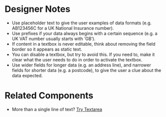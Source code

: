 # Designer Notes

- Use placeholder text to give the user examples of data formats (e.g. AB123456C for a UK National Insurance number).
- Use prefixes if your data always begins with a certain sequence (e.g. a UK VAT number usually starts with ‘GB’).
- If content in a textbox is never editable, think about removing the field border so it appears as static text.
- You can disable a textbox, but try to avoid this. If you need to, make it clear what the user needs to do in order to activate the textbox.
- Use wider fields for longer data (e.g. an address line), and narrower fields for shorter data (e.g. a postcode), to give the user a clue about the data expected.

# Related Components

- More than a single line of text? [Try Textarea](/components/textarea "Try Textarea")
